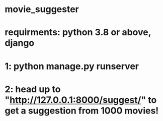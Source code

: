 # movie_suggester

# requirments: python 3.8 or above, django

# 1: python manage.py runserver

# 2: head up to "http://127.0.0.1:8000/suggest/" to get a suggestion from 1000 movies!
